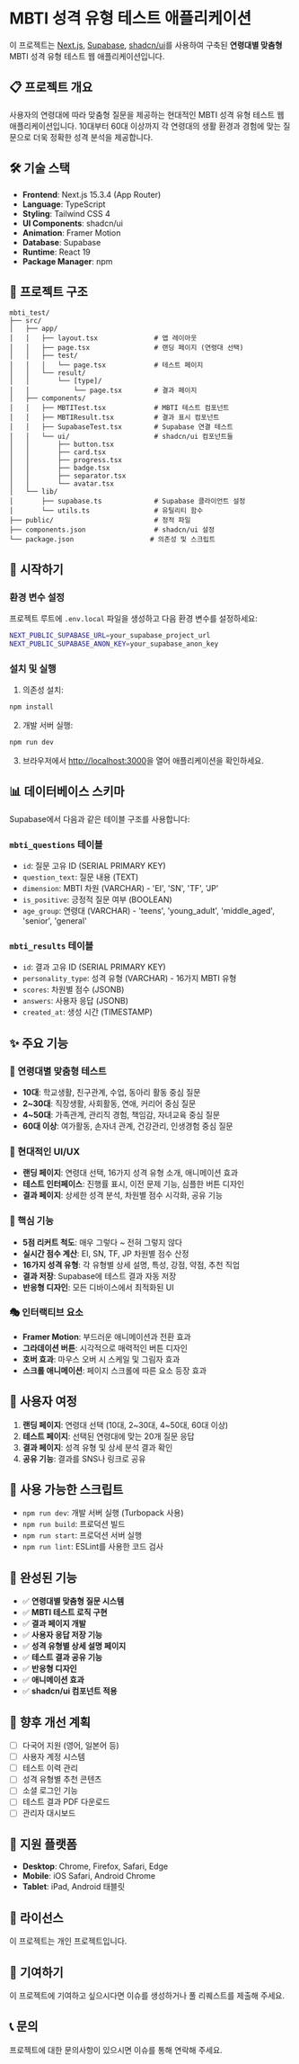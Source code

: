 # MBTI 성격 유형 테스트 애플리케이션

이 프로젝트는 [Next.js](https://nextjs.org), [Supabase](https://supabase.com), [shadcn/ui](https://ui.shadcn.com)를 사용하여 구축된 **연령대별 맞춤형** MBTI 성격 유형 테스트 웹 애플리케이션입니다.

## 📋 프로젝트 개요

사용자의 연령대에 따라 맞춤형 질문을 제공하는 현대적인 MBTI 성격 유형 테스트 웹 애플리케이션입니다. 10대부터 60대 이상까지 각 연령대의 생활 환경과 경험에 맞는 질문으로 더욱 정확한 성격 분석을 제공합니다.

## 🛠️ 기술 스택

- **Frontend**: Next.js 15.3.4 (App Router)
- **Language**: TypeScript
- **Styling**: Tailwind CSS 4
- **UI Components**: shadcn/ui
- **Animation**: Framer Motion
- **Database**: Supabase
- **Runtime**: React 19
- **Package Manager**: npm

## 📁 프로젝트 구조

```
mbti_test/
├── src/
│   ├── app/
│   │   ├── layout.tsx              # 앱 레이아웃
│   │   ├── page.tsx                # 랜딩 페이지 (연령대 선택)
│   │   ├── test/
│   │   │   └── page.tsx            # 테스트 페이지
│   │   └── result/
│   │       └── [type]/
│   │           └── page.tsx        # 결과 페이지
│   ├── components/
│   │   ├── MBTITest.tsx            # MBTI 테스트 컴포넌트
│   │   ├── MBTIResult.tsx          # 결과 표시 컴포넌트
│   │   ├── SupabaseTest.tsx        # Supabase 연결 테스트
│   │   └── ui/                     # shadcn/ui 컴포넌트들
│   │       ├── button.tsx
│   │       ├── card.tsx
│   │       ├── progress.tsx
│   │       ├── badge.tsx
│   │       ├── separator.tsx
│   │       └── avatar.tsx
│   └── lib/
│       ├── supabase.ts             # Supabase 클라이언트 설정
│       └── utils.ts                # 유틸리티 함수
├── public/                         # 정적 파일
├── components.json                 # shadcn/ui 설정
└── package.json                   # 의존성 및 스크립트
```

## 🚀 시작하기

### 환경 변수 설정

프로젝트 루트에 `.env.local` 파일을 생성하고 다음 환경 변수를 설정하세요:

```bash
NEXT_PUBLIC_SUPABASE_URL=your_supabase_project_url
NEXT_PUBLIC_SUPABASE_ANON_KEY=your_supabase_anon_key
```

### 설치 및 실행

1. 의존성 설치:
```bash
npm install
```

2. 개발 서버 실행:
```bash
npm run dev
```

3. 브라우저에서 [http://localhost:3000](http://localhost:3000)을 열어 애플리케이션을 확인하세요.

## 📊 데이터베이스 스키마

Supabase에서 다음과 같은 테이블 구조를 사용합니다:

### `mbti_questions` 테이블
- `id`: 질문 고유 ID (SERIAL PRIMARY KEY)
- `question_text`: 질문 내용 (TEXT)
- `dimension`: MBTI 차원 (VARCHAR) - 'EI', 'SN', 'TF', 'JP'
- `is_positive`: 긍정적 질문 여부 (BOOLEAN)
- `age_group`: 연령대 (VARCHAR) - 'teens', 'young_adult', 'middle_aged', 'senior', 'general'

### `mbti_results` 테이블
- `id`: 결과 고유 ID (SERIAL PRIMARY KEY)
- `personality_type`: 성격 유형 (VARCHAR) - 16가지 MBTI 유형
- `scores`: 차원별 점수 (JSONB)
- `answers`: 사용자 응답 (JSONB)
- `created_at`: 생성 시간 (TIMESTAMP)

## ✨ 주요 기능

### 🎯 연령대별 맞춤형 테스트
- **10대**: 학교생활, 친구관계, 수업, 동아리 활동 중심 질문
- **2~30대**: 직장생활, 사회활동, 연애, 커리어 중심 질문
- **4~50대**: 가족관계, 관리직 경험, 책임감, 자녀교육 중심 질문
- **60대 이상**: 여가활동, 손자녀 관계, 건강관리, 인생경험 중심 질문

### 🎨 현대적인 UI/UX
- **랜딩 페이지**: 연령대 선택, 16가지 성격 유형 소개, 애니메이션 효과
- **테스트 인터페이스**: 진행률 표시, 이전 문제 기능, 심플한 버튼 디자인
- **결과 페이지**: 상세한 성격 분석, 차원별 점수 시각화, 공유 기능

### 🔧 핵심 기능
- **5점 리커트 척도**: 매우 그렇다 ~ 전혀 그렇지 않다
- **실시간 점수 계산**: EI, SN, TF, JP 차원별 점수 산정
- **16가지 성격 유형**: 각 유형별 상세 설명, 특성, 강점, 약점, 추천 직업
- **결과 저장**: Supabase에 테스트 결과 자동 저장
- **반응형 디자인**: 모든 디바이스에서 최적화된 UI

### 🎭 인터랙티브 요소
- **Framer Motion**: 부드러운 애니메이션과 전환 효과
- **그라데이션 버튼**: 시각적으로 매력적인 버튼 디자인
- **호버 효과**: 마우스 오버 시 스케일 및 그림자 효과
- **스크롤 애니메이션**: 페이지 스크롤에 따른 요소 등장 효과

## 🎪 사용자 여정

1. **랜딩 페이지**: 연령대 선택 (10대, 2~30대, 4~50대, 60대 이상)
2. **테스트 페이지**: 선택된 연령대에 맞는 20개 질문 응답
3. **결과 페이지**: 성격 유형 및 상세 분석 결과 확인
4. **공유 기능**: 결과를 SNS나 링크로 공유

## 🔧 사용 가능한 스크립트

- `npm run dev`: 개발 서버 실행 (Turbopack 사용)
- `npm run build`: 프로덕션 빌드
- `npm run start`: 프로덕션 서버 실행
- `npm run lint`: ESLint를 사용한 코드 검사

## 🎯 완성된 기능

- ✅ **연령대별 맞춤형 질문 시스템**
- ✅ **MBTI 테스트 로직 구현**
- ✅ **결과 페이지 개발**
- ✅ **사용자 응답 저장 기능**
- ✅ **성격 유형별 상세 설명 페이지**
- ✅ **테스트 결과 공유 기능**
- ✅ **반응형 디자인**
- ✅ **애니메이션 효과**
- ✅ **shadcn/ui 컴포넌트 적용**

## 🚀 향후 개선 계획

- [ ] 다국어 지원 (영어, 일본어 등)
- [ ] 사용자 계정 시스템
- [ ] 테스트 이력 관리
- [ ] 성격 유형별 추천 콘텐츠
- [ ] 소셜 로그인 기능
- [ ] 테스트 결과 PDF 다운로드
- [ ] 관리자 대시보드

## 📱 지원 플랫폼

- **Desktop**: Chrome, Firefox, Safari, Edge
- **Mobile**: iOS Safari, Android Chrome
- **Tablet**: iPad, Android 태블릿

## 📝 라이선스

이 프로젝트는 개인 프로젝트입니다.

## 🤝 기여하기

이 프로젝트에 기여하고 싶으시다면 이슈를 생성하거나 풀 리퀘스트를 제출해 주세요.

## 📞 문의

프로젝트에 대한 문의사항이 있으시면 이슈를 통해 연락해 주세요.
